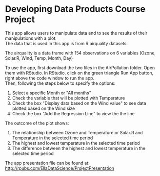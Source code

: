 # Developing Data Products Course Project

This app allows users to manipulate data and to see the results of their manipulations with a plot.  
The data that is used in this app is from R airquality datasets.

The airquality is a data frame with 154 observations on 6 variables (Ozone, Solar.R, Wind, Temp, Month, Day)

To use the app, first download the two files in the AirPollution folder.  Open them with RStudio.  In RStudio, click on the green triangle Run App button, right above the code window to run the app.  
Then, following the steps below to specify the options:
1. Select a specific Month or "All months"
2. Check the variable that will be plotted with Temperature
3. Check the box "Display data based on the Wind value" to see data plotted based on the Wind size
4. Check the box "Add the Regression Line" to view the the line

The outcome of the plot shows:
1. The relationship between Ozone and Temperature or Solar.R and Temperature in the selected time period
2. The highest and lowest temperature in the selected time period
3. The difference between the highest and lowest temperature in the selected time period

The app presentation file can be found at:  http://rpubs.com/EllaDataScience/ProjectPresentation 
